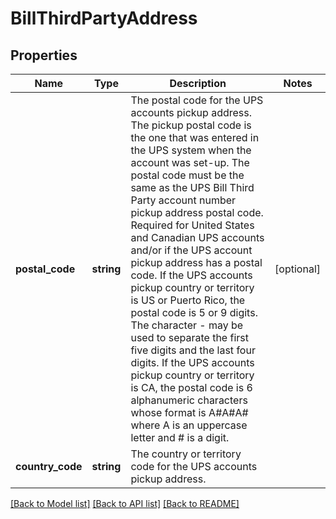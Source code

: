 # BillThirdPartyAddress

## Properties
Name | Type | Description | Notes
------------ | ------------- | ------------- | -------------
**postal_code** | **string** | The postal code for the UPS accounts pickup address. The pickup postal code is the one that was entered in the UPS system when the account was set-up.  The postal code must be the same as the UPS Bill Third Party account number pickup address postal code.  Required for United States and Canadian UPS accounts and/or if the UPS account pickup address has a postal code. If the UPS accounts pickup country or territory is US or Puerto Rico, the postal code is 5 or 9 digits.  The character - may be used to separate the first five digits and the last four digits.  If the UPS accounts pickup country or territory is CA, the postal code is 6 alphanumeric characters whose format is A#A#A# where A is an uppercase letter and # is a digit. | [optional] 
**country_code** | **string** | The country or territory code for the UPS accounts pickup address. | 

[[Back to Model list]](../../README.md#documentation-for-models) [[Back to API list]](../../README.md#documentation-for-api-endpoints) [[Back to README]](../../README.md)

